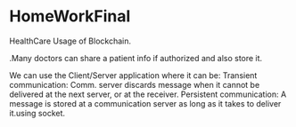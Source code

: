 # HomeWorkFinal
HealthCare Usage of Blockchain.

.Many doctors can share a patient info if authorized and also store it. 

We can use the Client/Server application where it can be:
Transient communication: Comm. server discards message when it
cannot be delivered at the next server, or at the receiver.
Persistent communication: A message is stored at a communication
server as long as it takes to deliver it.using socket.
